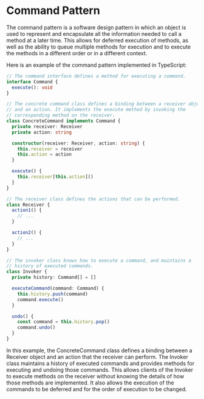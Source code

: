 # Command Pattern

The command pattern is a software design pattern in which an object is used to
represent and encapsulate all the information needed to call a method at a later
time. This allows for deferred execution of methods, as well as the ability to
queue multiple methods for execution and to execute the methods in a different
order or in a different context.

Here is an example of the command pattern implemented in TypeScript:

```typescript
// The command interface defines a method for executing a command.
interface Command {
  execute(): void
}

// The concrete command class defines a binding between a receiver object
// and an action. It implements the execute method by invoking the
// corresponding method on the receiver.
class ConcreteCommand implements Command {
  private receiver: Receiver
  private action: string

  constructor(receiver: Receiver, action: string) {
    this.receiver = receiver
    this.action = action
  }

  execute() {
    this.receiver[this.action]()
  }
}

// The receiver class defines the actions that can be performed.
class Receiver {
  action1() {
    // ...
  }

  action2() {
    // ...
  }
}

// The invoker class knows how to execute a command, and maintains a
// history of executed commands.
class Invoker {
  private history: Command[] = []

  executeCommand(command: Command) {
    this.history.push(command)
    command.execute()
  }

  undo() {
    const command = this.history.pop()
    command.undo()
  }
}
```

In this example, the ConcreteCommand class defines a binding between a Receiver
object and an action that the receiver can perform. The Invoker class maintains
a history of executed commands and provides methods for executing and undoing
those commands. This allows clients of the Invoker to execute methods on the
receiver without knowing the details of how those methods are implemented. It
also allows the execution of the commands to be deferred and for the order of
execution to be changed.
